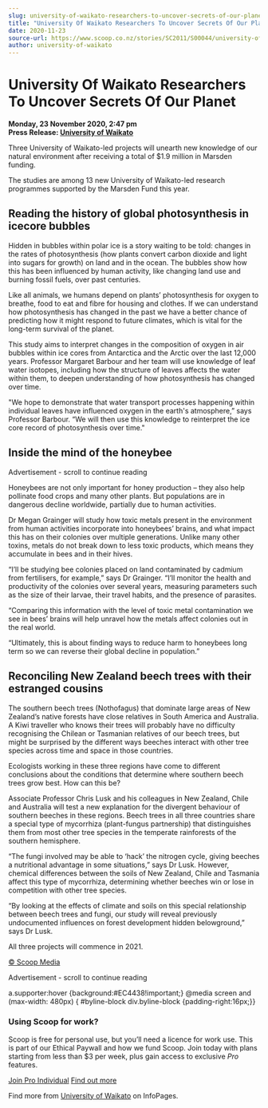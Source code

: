 ```yaml
---
slug: university-of-waikato-researchers-to-uncover-secrets-of-our-planet
title: "University Of Waikato Researchers To Uncover Secrets Of Our Planet"
date: 2020-11-23
source-url: https://www.scoop.co.nz/stories/SC2011/S00044/university-of-waikato-researchers-to-uncover-secrets-of-our-planet.htm
author: university-of-waikato
---
```

University Of Waikato Researchers To Uncover Secrets Of Our Planet
==================================================================

**Monday, 23 November 2020, 2:47 pm**  
**Press Release: [University of Waikato](https://info.scoop.co.nz/University_of_Waikato)**

Three University of Waikato-led projects will unearth new knowledge of our natural environment after receiving a total of $1.9 million in Marsden funding.

The studies are among 13 new University of Waikato-led research programmes supported by the Marsden Fund this year.

Reading the history of global photosynthesis in icecore bubbles
---------------------------------------------------------------

Hidden in bubbles within polar ice is a story waiting to be told: changes in the rates of photosynthesis (how plants convert carbon dioxide and light into sugars for growth) on land and in the ocean. The bubbles show how this has been influenced by human activity, like changing land use and burning fossil fuels, over past centuries.

Like all animals, we humans depend on plants’ photosynthesis for oxygen to breathe, food to eat and fibre for housing and clothes. If we can understand how photosynthesis has changed in the past we have a better chance of predicting how it might respond to future climates, which is vital for the long-term survival of the planet.

This study aims to interpret changes in the composition of oxygen in air bubbles within ice cores from Antarctica and the Arctic over the last 12,000 years. Professor Margaret Barbour and her team will use knowledge of leaf water isotopes, including how the structure of leaves affects the water within them, to deepen understanding of how photosynthesis has changed over time.

\"We hope to demonstrate that water transport processes happening within individual leaves have influenced oxygen in the earth's atmosphere,” says Professor Barbour. “We will then use this knowledge to reinterpret the ice core record of photosynthesis over time."

Inside the mind of the honeybee
-------------------------------

Advertisement - scroll to continue reading





Honeybees are not only important for honey production – they also help pollinate food crops and many other plants. But populations are in dangerous decline worldwide, partially due to human activities.

Dr Megan Grainger will study how toxic metals present in the environment from human activities incorporate into honeybees’ brains, and what impact this has on their colonies over multiple generations. Unlike many other toxins, metals do not break down to less toxic products, which means they accumulate in bees and in their hives.

“I’ll be studying bee colonies placed on land contaminated by cadmium from fertilisers, for example,” says Dr Grainger. “I’ll monitor the health and productivity of the colonies over several years, measuring parameters such as the size of their larvae, their travel habits, and the presence of parasites.

“Comparing this information with the level of toxic metal contamination we see in bees’ brains will help unravel how the metals affect colonies out in the real world.

“Ultimately, this is about finding ways to reduce harm to honeybees long term so we can reverse their global decline in population.”

Reconciling New Zealand beech trees with their estranged cousins
----------------------------------------------------------------

The southern beech trees (Nothofagus) that dominate large areas of New Zealand’s native forests have close relatives in South America and Australia. A Kiwi traveller who knows their trees will probably have no difficulty recognising the Chilean or Tasmanian relatives of our beech trees, but might be surprised by the different ways beeches interact with other tree species across time and space in those countries.

Ecologists working in these three regions have come to different conclusions about the conditions that determine where southern beech trees grow best. How can this be?

Associate Professor Chris Lusk and his colleagues in New Zealand, Chile and Australia will test a new explanation for the divergent behaviour of southern beeches in these regions. Beech trees in all three countries share a special type of mycorrhiza (plant-fungus partnership) that distinguishes them from most other tree species in the temperate rainforests of the southern hemisphere.

“The fungi involved may be able to ‘hack’ the nitrogen cycle, giving beeches a nutritional advantage in some situations,” says Dr Lusk. However, chemical differences between the soils of New Zealand, Chile and Tasmania affect this type of mycorrhiza, determining whether beeches win or lose in competition with other tree species.

“By looking at the effects of climate and soils on this special relationship between beech trees and fungi, our study will reveal previously undocumented influences on forest development hidden belowground,” says Dr Lusk.

All three projects will commence in 2021.

[© Scoop Media](http://www.scoop.co.nz/about/terms.html)  

Advertisement - scroll to continue reading



a.supporter:hover {background:#EC4438!important;} @media screen and (max-width: 480px) { #byline-block div.byline-block {padding-right:16px;}}

### Using Scoop for work?

Scoop is free for personal use, but you’ll need a licence for work use. This is part of our Ethical Paywall and how we fund Scoop. Join today with plans starting from less than $3 per week, plus gain access to exclusive _Pro_ features.  
  
[Join Pro Individual](https://pro.scoop.co.nz/Individual/?from=ProIn24) [Find out more](https://pro.scoop.co.nz/using-scoop-for-work/?from=ProIn24)

Find more from [University of Waikato](https://info.scoop.co.nz/University_of_Waikato) on InfoPages.